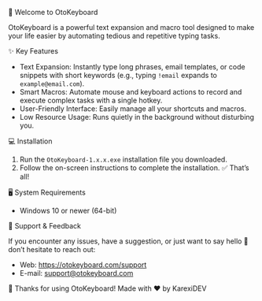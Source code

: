 🎹 Welcome to OtoKeyboard

OtoKeyboard is a powerful text expansion and macro tool designed to make your life easier by automating tedious and repetitive typing tasks.

✨ Key Features

- Text Expansion: Instantly type long phrases, email templates, or code snippets with short keywords (e.g., typing `!email` expands to `example@email.com`).
- Smart Macros: Automate mouse and keyboard actions to record and execute complex tasks with a single hotkey.
- User-Friendly Interface: Easily manage all your shortcuts and macros.
- Low Resource Usage: Runs quietly in the background without disturbing you.

💻 Installation

1. Run the `OtoKeyboard-1.x.x.exe` installation file you downloaded.
2. Follow the on-screen instructions to complete the installation.
✅ That’s all!

🖥️ System Requirements

- Windows 10 or newer (64-bit)

📩 Support & Feedback

If you encounter any issues, have a suggestion, or just want to say hello 👋 don’t hesitate to reach out:

- Web: https://otokeyboard.com/support
- E-mail: support@otokeyboard.com

🙏 Thanks for using OtoKeyboard!
Made with ❤️ by KarexiDEV
